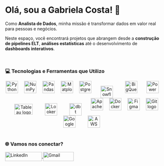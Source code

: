# Olá, sou a Gabriela Costa! 👋

Como **Analista de Dados**, minha missão é transformar dados em valor real para pessoas e negócios.

Neste espaço, você encontrará projetos que abrangem desde a **construção de pipelines ELT**, **análises estatísticas** até o desenvolvimento de **dashboards interativos**.

<br>

### 💻 Tecnologias e Ferramentas que Utilizo

<div align="center">
  <!-- Linguagens e Bibliotecas -->
  <img src="https://cdn.jsdelivr.net/gh/devicons/devicon/icons/python/python-original.svg" height="40" alt="Python logo" />
  <img width="12" />
  <img src="https://cdn.jsdelivr.net/gh/devicons/devicon/icons/numpy/numpy-original.svg" height="40" alt="NumPy logo" />
  <img width="12" />
  <img src="https://cdn.jsdelivr.net/gh/devicons/devicon/icons/pandas/pandas-original.svg" height="40" alt="Pandas logo" />
  <img width="12" />
  <img src="https://cdn.jsdelivr.net/gh/devicons/devicon/icons/matplotlib/matplotlib-original.svg" height="40" alt="Matplotlib logo" />
          
  <!-- Bancos de Dados -->
  <img width="12" />
  <img src="https://cdn.jsdelivr.net/gh/devicons/devicon/icons/postgresql/postgresql-original.svg" height="40" alt="PostgreSQL logo" />
  <img width="12" />
  <img src="https://github.com/user-attachments/assets/07127d27-38be-4230-9bfc-d11846ac23f3" alt="Snowflake logo" width="40" style="vertical-align:middle; margin:0px 10px;" />
  <img width="12" />
  <img src="https://github.com/user-attachments/assets/422e217d-64c7-4e87-8a03-4a406f7042e2" alt="BigQuery logo" width="40" style="margin:0px 10px;" />

  

  <!-- Ferramentas de Visualização -->
  <img width="12" />
  <img src="https://img.icons8.com/color/48/000000/power-bi.png" height="40" alt="Power BI logo" />
  <img width="12" />
  <img src="https://github.com/user-attachments/assets/c0056450-ce3a-481a-a350-b7b78a965f6c" alt="Tableau logo" width="60" height="35" style="vertical-align:middle; margin:0px 10px;" />
  <img width="12" />
  <img src="https://github.com/user-attachments/assets/e3d01d55-9c34-49c8-9fff-49439bf28014" alt="Looker logo" width="40" style="vertical-align:middle; margin:0px 10px;" />



  <!-- Ferramentas de Engenharia -->
  <img width="12" />
  <img src="https://github.com/user-attachments/assets/178cf946-3e63-49a2-9887-7b930ef02c83" alt="dbt logo" width="40" height="40" style="vertical-align:middle; margin:0px 10px;" />
  <img width="12" />
  <img src="https://cdn.jsdelivr.net/gh/devicons/devicon@latest/icons/apacheairflow/apacheairflow-original.svg" height="40" alt="Apache Airflow logo" />
  <img width="12" />
  <img src="https://cdn.jsdelivr.net/gh/devicons/devicon/icons/docker/docker-original.svg" height="40" alt="Docker logo" />

  <!-- Ferramentas de Design e Controle de Versão -->
  <img width="12" />
  <img src="https://cdn.jsdelivr.net/gh/devicons/devicon/icons/figma/figma-original.svg" height="40" alt="Figma logo" />
  <img width="12" />
  <img src="https://cdn.jsdelivr.net/gh/devicons/devicon/icons/git/git-original.svg" height="40" alt="Git logo" />

  <!-- Plataformas na Nuvem -->
  <img width="12" />
  <img src="https://cdn.jsdelivr.net/gh/devicons/devicon/icons/googlecloud/googlecloud-original.svg" height="40" alt="Google Cloud logo" />
  <img width="12" />
  <img src="https://github.com/user-attachments/assets/a57f8c5f-0e3e-4705-b683-59b7492e9f10" alt="AWS logo" width="40" style="margin: 0px 20px;" />
  
</div>

<br>

### 🌐 Vamos nos conectar?

<div> 
  <a href="https://www.linkedin.com/in/gabrielasantanamorais" target="_blank">
    <img align="center" alt="LinkedIn" height="30" width="120" src="https://img.shields.io/badge/-LinkedIn-%230077B5?style=for-the-badge&logo=linkedin&logoColor=white">
  </a>
  <a href="mailto:gabrielasmorais01@gmail.com" target="_blank">
    <img align="center" alt="Gmail" height="30" width="100" src="https://img.shields.io/badge/-Gmail-%23333?style=for-the-badge&logo=gmail&logoColor=white">
  </a>
</div>

